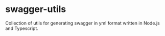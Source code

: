 # swagger-utils

Collection of utils for generating swagger in yml format written in Node.js and Typescript.